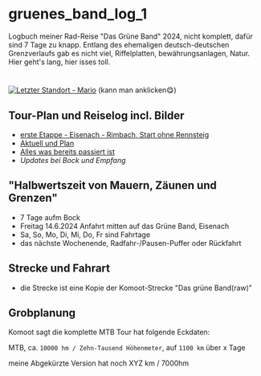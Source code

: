 # gruenes_band_log_1
Logbuch meiner Rad-Reise "Das Grüne Band"
2024, nicht komplett, dafür sind 7 Tage zu knapp. 
Entlang des ehemaligen deutsch-deutschen Grenzverlaufs gab es nicht viel, Riffelplatten, bewährungsanlagen, Natur.
Hier geht's lang, hier isses toll.
# 

[![Letzter Standort - Mario](https://img.shields.io/badge/Letzter_Standort-Mario-brightgreen?style=for-the-badge&logo=map&logoColor=white)](https://maps.app.goo.gl/MUGxHU2uV443b89z8)
(kann man anklicken😋)

## Tour-Plan und Reiselog incl. Bilder
- [erste Etappe - Eisenach - Rimbach, Start ohne Rennsteig](https://github.com/splosch/gruenes_band_log_1/issues/1)
- [Aktuell und Plan](https://github.com/splosch/gruenes_band_log_1/issues?q=sort%3Acreated-asc)
- [Alles was bereits passiert ist](https://github.com/splosch/gruenes_band_log_1/issues?q=is%3Aissue+is%3Aclosed)
- *Updates bei Bock und Empfang*

## "Halbwertszeit von Mauern, Zäunen und Grenzen"
- 7 Tage aufm Bock
- Freitag 14.6.2024 Anfahrt mitten auf das Grüne Band, Eisenach
- Sa, So, Mo, Di, Mi, Do, Fr sind Fahrtage
- das nächste Wochenende, Radfahr-/Pausen-Puffer oder Rückfahrt

## Strecke und Fahrart
- die Strecke ist eine Kopie der Komoot-Strecke "Das grüne Band(raw)"

## Grobplanung
Komoot sagt die komplette MTB Tour hat folgende Eckdaten:

MTB, ca. `10000 hm / Zehn-Tausend Höhenmeter`, auf `1100 km` über x Tage


meine Abgekürzte Version hat noch 
XYZ km / 7000hm